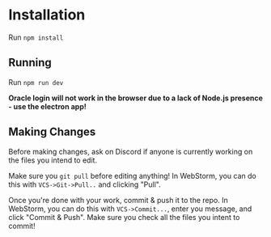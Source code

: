 # Installation
Run `npm install`

## Running

Run `npm run dev`

**Oracle login will not work in the browser due to a lack of Node.js presence - use the electron app!**

## Making Changes

Before making changes, ask on Discord if anyone is currently working on the files you intend to edit.

Make sure you `git pull` before editing anything!
In WebStorm, you can do this with `VCS->Git->Pull..` and clicking "Pull".

Once you're done with your work, commit & push it to the repo.
In WebStorm, you can do this with `VCS->Commit...`, enter you message, and click "Commit & Push". Make sure you check all the files you intent to commit!